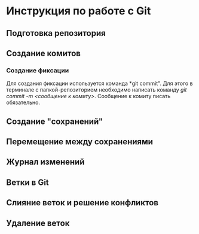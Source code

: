 # Инструкция по работе с Git

## Подготовка репозитория

## Создание комитов
### Создание фиксации
Для создания фиксации используется команда *git commit". Для этого в терминале с папкой-репозиторием необходимо написать команду *git commit -m <сообщение к комиту>*. Сообщение к комиту писать обязательно.

## Создание "сохранений"

## Перемещение между сохранениями

## Журнал изменений

## Ветки в Git

## Слияние веток и решение конфликтов

## Удаление веток